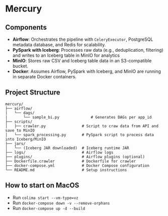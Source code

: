 # Mercury

## Components

- **Airflow**: Orchestrates the pipeline with `CeleryExecutor`, PostgreSQL metadata database, and Redis for scalability.
- **PySpark with Iceberg**: Processes raw data (e.g., deduplication, filtering) and writes to an Iceberg table in MinIO for analytics
- **MinIO**: Stores raw CSV and Iceberg table data in an S3-compatible bucket.
- **Docker**: Assumes Airflow, PySpark with Iceberg, and MinIO are running in separate Docker containers.

## Project Structure

```
mercury/
├── airflow/
|   └── dags/
|       └── sample_bi.py              # Generates DAGs per app_id
├── scripts/
│   ├── crawler.py                # Script to craw data from API and save to MinIO
│   └── spark_processing.py       # PySpark script to process data into Iceberg/MinIO
├── jars/
│   └── (Iceberg JAR downloaded)  # Iceberg runtime JAR
├── logs/                         # Airflow logs
├── plugins/                      # Airflow plugins (optional)
├── Dockerfile.crawler            # Dockerfile for crawler
├── docker-compose.yml            # Docker Compose configuration
└── README.md                     # Setup instructions
```

## How to start on MacOS

- Run `colima start --vm-type=vz`
- Run `docker-compose down -v --remove-orphans`
- Run `docker-compose up -d --build`